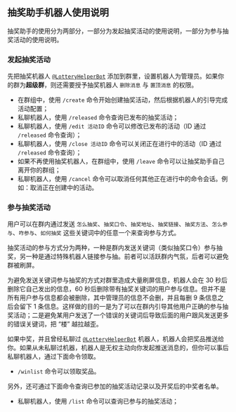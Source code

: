 ## 抽奖助手机器人使用说明

抽奖助手的使用分为两部分，一部分为发起抽奖活动的使用说明，一部分为参与抽奖活动的使用说明。

### 发起抽奖活动

先把抽奖机器人 [`@LotteryHelperBot`](https://t.me/LotteryHelperBot) 添加到群里，设置机器人为管理员。如果你的群为**超级群**，则还需要授予抽奖机器人 `删除消息` 与 `置顶消息` 的权限。

- 在群组中，使用 `/create` 命令开始创建抽奖活动，然后根据机器人的引导完成活动配置；
- 私聊机器人，使用 `/released` 命令查询已发布的抽奖活动；
- 私聊机器人，使用 `/edit 活动ID` 命令可以修改已发布的活动（ID 通过 `/released` 命令查询）；
- 私聊机器人，使用 `/close 活动ID` 命令可以关闭正在进行中的活动（ID 通过 `/released` 命令查询）；
- 如果不再使用抽奖机器人，在群组中，使用 `/leave` 命令可以让抽奖助手自己离开你的群组；
- 私聊机器人，使用 `/cancel` 命令可以取消任何其他正在进行中的命令会话。例如：取消正在创建中的活动。

### 参与抽奖活动

用户可以在群内通过发送 `怎么抽奖`、`抽奖口令`、`抽奖地址`、`抽奖链接`、`抽奖方法`、`怎么参与`、`咋参与`、`如何抽奖` 这些关键词中的任意一个来查询参与方式。

抽奖活动的参与方式分为两种，一种是群内发送关键词（类似抽奖口令）参与抽奖，另一种是通过特殊机器人链接参与抽。前者可以活跃群内气氛，后者可以避免群被刷屏。

为避免发送关键词参与抽奖的方式对群里造成大量刷屏信息，机器人会在 30 秒后删除它自己发出的信息，60 秒后删除带有抽奖关键词的用户参与信息。但并不是所有用户参与信息都会被删除，其中管理员的信息不会删，并且每删 9 条信息之后会留下 1 条信息。这样做的目的一是为了可以在群内引导其他用户正确的参与抽奖活动；二是避免某用户发送了一个错误的关键词后导致后面的用户跟风发送更多的错误关键词，把 “楼” 越拉越歪。

如果中奖，并且曾经私聊过 [`@LotteryHelperBot`](https://t.me/LotteryHelperBot) 机器人，机器人会把奖品推送给你。如果从未私聊过机器，机器人是无权主动向你发起推送消息的，但你可以事后私聊机器人，通过下面命令领取。

- `/winlist` 命令可以领取奖品。

另外，还可通过下面命令查询已参加的抽奖活动记录以及开奖后的中奖者名单。

- 私聊机器人，使用 `/list` 命令可以查询已参与的抽奖活动；